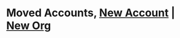 # Moved Accounts, [New Account](https://github.com/jamielocal) | [New Org](https://github.com/jamie-local)
